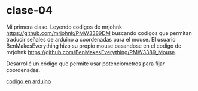 # clase-04
Mi primera clase.
Leyendo codigos de mrjohnk <https://github.com/mrjohnk/PMW3389DM> buscando codigos que permitan traducir señales de arduino a coordenadas para el mouse.
El usuario BenMakesEverything hizo su propio mouse basandose en el codigo de mrjohnk <https://github.com/BenMakesEverything/PMW3389_Mouse>.

Desarrollé un código que permite usar potenciometros para fijar coordenadas. 

[codigo en arduino](./Mouse1/)
